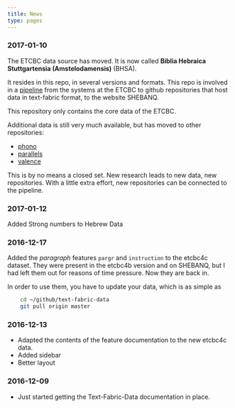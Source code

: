 ```yaml
---
title: News
type: pages
---
```


### 2017-01-10

The ETCBC data source has moved.
It is now called 
**Biblia Hebraica Stuttgartensia (Amstelodamensis)**
(BHSA).

It resides in this repo, in several versions and formats.
This repo is involved in a
[pipeline](https://github.com/ETCBC/pipeline)
from the systems at the
ETCBC to github repositories that host data in text-fabric format,
to the website SHEBANQ.

This repository only contains the core data of the ETCBC.

Additional data is still very much available, but has moved to
other repositories:

* [phono](https://github.com/ETCBC/phono)
* [parallels](https://github.com/ETCBC/parallels)
* [valence](https://github.com/ETCBC/valence)

This is by no means a closed set.
New research leads to new data, new repositories.
With a little extra effort, new repositories can be connected
to the pipeline.

### 2017-01-12

Added Strong numbers to Hebrew Data

### 2016-12-17

Added the *paragraph* features `pargr` and `instruction` to the etcbc4c dataset.
They were present in the etcbc4b version and on SHEBANQ, but I had left them out
for reasons of time pressure.
Now they are back in.

In order to use them, you have to update your data, which is as simple as

```sh
    cd ~/github/text-fabric-data
    git pull origin master
```

### 2016-12-13

* Adapted the contents of the feature documentation to the new etcbc4c data.
* Added sidebar
* Better layout

### 2016-12-09

* Just started getting the Text-Fabric-Data documentation in place.
